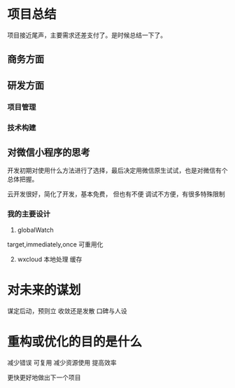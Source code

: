 # 项目总结
项目接近尾声，主要需求还差支付了。是时候总结一下了。

## 商务方面

## 研发方面
### 项目管理
### 技术构建

## 对微信小程序的思考
开发初期对使用什么方法进行了选择，最后决定用微信原生试试，也是对微信有个总体把握。

云开发很好，简化了开发，基本免费，
但也有不便
调试不方便，有很多特殊限制

### 我的主要设计
1. globalWatch

target,immediately,once
可重用化

2. wxcloud
本地处理
缓存

# 对未来的谋划
谋定后动，预则立
收敛还是发散
口碑与人设


# 重构或优化的目的是什么
减少错误
可复用
减少资源使用
提高效率

更快更好地做出下一个项目
